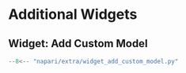 # Additional Widgets

## Widget: Add Custom Model

```python exec="1" html="1"
--8<-- "napari/extra/widget_add_custom_model.py"
```
